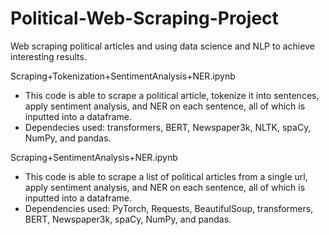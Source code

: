 # Political-Web-Scraping-Project
Web scraping political articles and using data science and NLP to achieve interesting results.

Scraping+Tokenization+SentimentAnalysis+NER.ipynb
- This code is able to scrape a political article, tokenize it into sentences, apply sentiment analysis, and NER on each sentence, all of which is inputted into a dataframe.
- Dependecies used: transformers, BERT, Newspaper3k, NLTK, spaCy, NumPy, and pandas.

Scraping+SentimentAnalysis+NER.ipynb
- This code is able to scrape a list of political articles from a single url, apply sentiment analysis, and NER on each sentence, all of which is inputted into a dataframe.
- Dependencies used: PyTorch, Requests, BeautifulSoup, transformers, BERT, Newspaper3k, spaCy, NumPy, and pandas.
